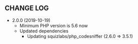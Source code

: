 ## CHANGE LOG ##

 * 2.0.0 (2019-10-19)
   * Minimum PHP version is 5.6 now
   * Updated dependencies
      - Updating squizlabs/php_codesniffer (2.6.0 => 3.5.1)  
   